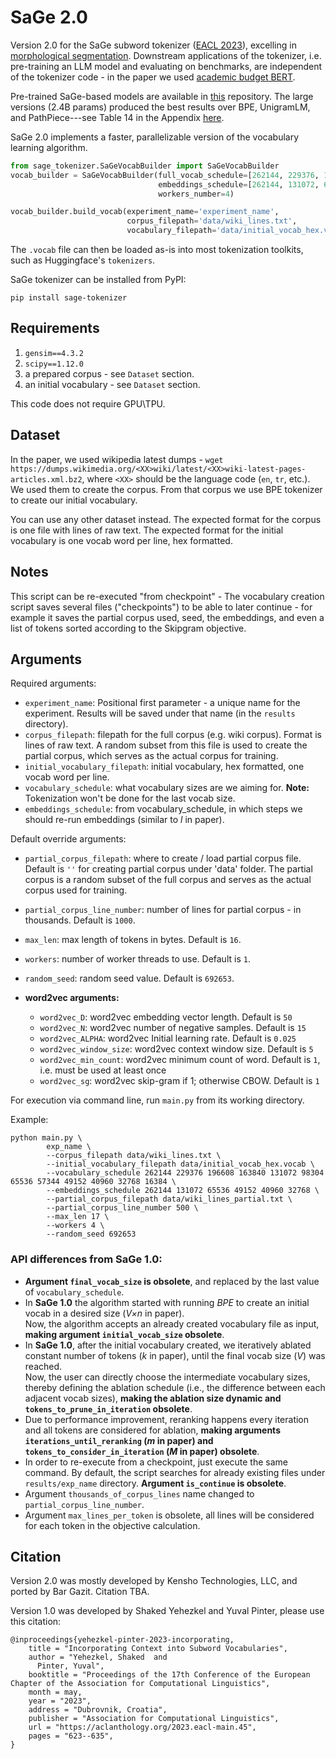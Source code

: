 # SaGe 2.0
Version 2.0 for the SaGe subword tokenizer ([EACL 2023](https://aclanthology.org/2023.eacl-main.45/)), excelling in [morphological segmentation](https://aclanthology.org/2024.acl-short.73/). Downstream applications of the tokenizer, i.e. pre-training an LLM model and evaluating on benchmarks, are independent of the tokenizer code - in the paper we used [academic budget BERT](https://github.com/IntelLabs/academic-budget-bert).

Pre-trained SaGe-based models are available in [this](https://github.com/kensho-technologies/timtc_vocabs_models) repository.
The large versions (2.4B params) produced the best results over BPE, UnigramLM, and PathPiece---see Table 14 in the Appendix [here](https://aclanthology.org/2024.emnlp-main.40/).

SaGe 2.0 implements a faster, parallelizable version of the vocabulary learning algorithm.

```python
from sage_tokenizer.SaGeVocabBuilder import SaGeVocabBuilder
vocab_builder = SaGeVocabBuilder(full_vocab_schedule=[262144, 229376, 196608, 163840, 131072, 98304, 65536, 57344, 49152, 40960, 32768, 16384], 
                                 embeddings_schedule=[262144, 131072, 65536, 49152, 40960, 32768],
                                 workers_number=4)

vocab_builder.build_vocab(experiment_name='experiment_name', 
                          corpus_filepath='data/wiki_lines.txt', 
                          vocabulary_filepath='data/initial_vocab_hex.vocab')                     
```
The `.vocab` file can then be loaded as-is into most tokenization toolkits, such as Huggingface's `tokenizers`.

SaGe tokenizer can be installed from PyPI:
```
pip install sage-tokenizer
```

## Requirements
1. `gensim==4.3.2`
2. `scipy==1.12.0`
3. a prepared corpus - see `Dataset` section.
4. an initial vocabulary - see `Dataset` section.

This code does not require GPU\TPU.

## Dataset
In the paper, we used wikipedia latest dumps - `wget https://dumps.wikimedia.org/<XX>wiki/latest/<XX>wiki-latest-pages-articles.xml.bz2`, where `<XX>` should be the language code (`en`, `tr`, etc.). 
We used them to create the corpus. From that corpus we use BPE tokenizer to create our initial vocabulary. 

You can use any other dataset instead.
The expected format for the corpus is one file with lines of raw text.
The expected format for the initial vocabulary is one vocab word per line, hex formatted.

## Notes
This script can be re-executed "from checkpoint" -
The vocabulary creation script saves several files ("checkpoints") to be able to later continue - for example it saves the partial corpus used, seed, the embeddings, and even a list of tokens sorted according to the Skipgram objective.

## Arguments

Required arguments:

- `experiment_name`: Positional first parameter - a unique name for the experiment. Results will be saved under that name (in the `results` directory).
- `corpus_filepath`: filepath for the full corpus (e.g. wiki corpus). Format is lines of raw text. A random subset from this file is used to create the partial corpus, which serves as the actual corpus for training.  
- `initial_vocabulary_filepath`: initial vocabulary, hex formatted, one vocab word per line. 
- `vocabulary_schedule`: what vocabulary sizes are we aiming for. **Note:** Tokenization won't be done for the last vocab size.
- `embeddings_schedule`: from vocabulary_schedule, in which steps we should re-run embeddings (similar to *l* in paper).
	
Default override arguments:

- `partial_corpus_filepath`: where to create / load partial corpus file. Default is `''` for creating partial corpus under 'data' folder. The partial corpus is a random subset of the full corpus and serves as the actual corpus used for training.
- `partial_corpus_line_number`: number of lines for partial corpus - in thousands. Default is `1000`.
- `max_len`: max length of tokens in bytes. Default is `16`.
- `workers`: number of worker threads to use. Default is `1`.
- `random_seed`: random seed value. Default is `692653`.

- **word2vec arguments:**
  - `word2vec_D`: word2vec embedding vector length. Default is `50`
  - `word2vec_N`: word2vec number of negative samples. Default is `15`
  - `word2vec_ALPHA`: word2vec Initial learning rate. Default is `0.025`
  - `word2vec_window_size`: word2vec context window size. Default is `5`
  - `word2vec_min_count`: word2vec minimum count of word. Default is `1`, i.e. must be used at least once
  - `word2vec_sg`: word2vec skip-gram if 1; otherwise CBOW. Default is `1`

For execution via command line, run `main.py` from its working directory.   

Example:
```    
python main.py \
        exp_name \
        --corpus_filepath data/wiki_lines.txt \
        --initial_vocabulary_filepath data/initial_vocab_hex.vocab \
        --vocabulary_schedule 262144 229376 196608 163840 131072 98304 65536 57344 49152 40960 32768 16384 \
        --embeddings_schedule 262144 131072 65536 49152 40960 32768 \
        --partial_corpus_filepath data/wiki_lines_partial.txt \
        --partial_corpus_line_number 500 \
        --max_len 17 \
        --workers 4 \
        --random_seed 692653
```

### API differences from **SaGe 1.0**:
- **Argument `final_vocab_size` is obsolete**, and replaced by the last value of `vocabulary_schedule`.  
- In **SaGe 1.0** the algorithm started with running *BPE* to create an initial vocab in a desired size (*V×n* in paper).  
Now, the algorithm accepts an already created vocabulary file as input, **making argument `initial_vocab_size` obsolete**. 
- In **SaGe 1.0**, after the initial vocabulary created, we iteratively ablated constant number of tokens (*k* in paper), 
until the final vocab size (*V*) was reached.   
Now, the user can directly choose the intermediate vocabulary sizes, thereby defining the ablation schedule (i.e., the difference between each adjacent vocab sizes), **making the ablation size dynamic and `tokens_to_prune_in_iteration` obsolete**. 
- Due to performance improvement, reranking happens every iteration and all tokens are considered for ablation, **making arguments `iterations_until_reranking` (*m* in paper) and `tokens_to_consider_in_iteration` (*M* in paper) obsolete**. 
- In order to re-execute from a checkpoint, just execute the same command. By default, the script searches for already existing files under `results/exp_name` directory. **Argument `is_continue` is obsolete**.
- Argument `thousands_of_corpus_lines` name changed to `partial_corpus_line_number`. 
- Argument `max_lines_per_token` is obsolete, all lines will be considered for each token in the objective calculation.

## Citation

Version 2.0 was mostly developed by Kensho Technologies, LLC, and ported by Bar Gazit. Citation TBA.

Version 1.0 was developed by Shaked Yehezkel and Yuval Pinter, please use this citation:
```
@inproceedings{yehezkel-pinter-2023-incorporating,
    title = "Incorporating Context into Subword Vocabularies",
    author = "Yehezkel, Shaked  and
      Pinter, Yuval",
    booktitle = "Proceedings of the 17th Conference of the European Chapter of the Association for Computational Linguistics",
    month = may,
    year = "2023",
    address = "Dubrovnik, Croatia",
    publisher = "Association for Computational Linguistics",
    url = "https://aclanthology.org/2023.eacl-main.45",
    pages = "623--635",
}
```
